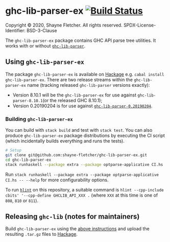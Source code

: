 # ghc-lib-parser-ex [![Build Status](https://shayne-fletcher.visualstudio.com/ghc-lib-parser-ex/_apis/build/status/shayne-fletcher.ghc-lib-parser-ex?branchName=master)](https://shayne-fletcher.visualstudio.com/ghc-lib-parser-ex/_build/latest?definitionId=1&branchName=master)
Copyright © 2020, Shayne Fletcher. All rights reserved.
SPDX-License-Identifier: BSD-3-Clause

The `ghc-lib-parser-ex` package contains GHC API parse tree utilities. It works with or without [`ghc-lib-parser`](https://github.com/digital-asset/ghc-lib).

## Using `ghc-lib-parser-ex`

The package `ghc-lib-parser-ex` is available on [Hackage](https://hackage.haskell.org/package/ghc-lib-parser-ex) e.g. `cabal install ghc-lib-parser-ex`. There are two release streams within the `ghc-lib-parser-ex` name (tracking released `ghc-lib-parser` versions exactly):

* Version 8.10.1 will be the `ghc-lib-parser-ex` for use against `ghc-lib-parser-8.10.1`(or the released GHC 8.10.1);
* Version 0.20190204 is for use against [`ghc-lib-parser-0.20190204`](http://hackage.haskell.org/package/ghc-lib-0.20190204).

### Building `ghc-lib-parser-ex`

You can build with `stack build` and test with `stack test`. You can also produce `ghc-lib-parser-ex` package distributions by executing the CI script (which incidentally builds everything and runs the tests).
```bash
# Setup
git clone git@github.com:shayne-fletcher/ghc-lib-parser-ex.git
cd ghc-lib-parser-ex
stack runhaskell --package extra --package optparse-applicative CI.hs
```
Run `stack runhaskell --package extra --package optparse-applicative CI.hs -- --help` for more configurability options.

To run [`hlint`](https://github.com/ndmitchell/hlint) on this repository, a suitable command is `hlint --cpp-include cbits' '--cpp-define GHCLIB_API_XXX .` (where `XXX` at this time is one of `808`, `810` or `811`).

## Releasing `ghc-lib` (notes for maintainers)

Build `ghc-lib-parser-ex` using the [above instructions](#building-ghc-lib-parser-ex)  and upload the resulting `.tar.gz` files to [Hackage](https://hackage.haskell.org/upload).
